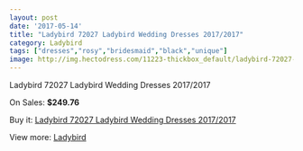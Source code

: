 ```yaml
---
layout: post
date: '2017-05-14'
title: "Ladybird 72027 Ladybird Wedding Dresses 2017/2017"
category: Ladybird
tags: ["dresses","rosy","bridesmaid","black","unique"]
image: http://img.hectodress.com/11223-thickbox_default/ladybird-72027-ladybird-wedding-dresses-2012-2013.jpg
---
```

Ladybird 72027 Ladybird Wedding Dresses 2017/2017

On Sales: **$249.76**
<a href="https://www.hectodress.com/ladybird/5554-ladybird-72027-ladybird-wedding-dresses-2012-2013.html"><amp-img layout="responsive" width="600" height="600" src="//img.hectodress.com/11223-thickbox_default/ladybird-72027-ladybird-wedding-dresses-2012-2013.jpg" alt="Ladybird 72027 Ladybird Wedding Dresses 2017/2017 0" /></a>

Buy it: [Ladybird 72027 Ladybird Wedding Dresses 2017/2017](https://www.hectodress.com/ladybird/5554-ladybird-72027-ladybird-wedding-dresses-2012-2013.html "Ladybird 72027 Ladybird Wedding Dresses 2017/2017")

View more: [Ladybird](https://www.hectodress.com/92-ladybird "Ladybird")